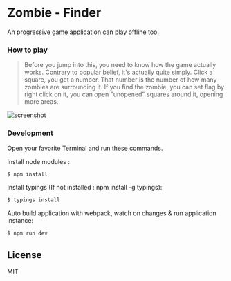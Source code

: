 # Zombie - Finder

An progressive game application can play offline too.

### How to play

>Before you jump into this, you need to know how the game actually works.
Contrary to popular belief, it's actually quite simply. Click a square, you get a number. That number is the number of how many zombies are surrounding it. If you find the zombie, you can set flag by right click on it, you can open "unopened" squares around it, opening more areas.

![screenshot](https://raw.githubusercontent.com/hsbalar/zombie-finder/master/public/images/anim.gif)

### Development

Open your favorite Terminal and run these commands.

Install node modules :
```sh
$ npm install
```

Install typings (If not installed : npm install -g typings):
```sh
$ typings install
```

Auto build application with webpack, watch on changes & run application instance:
```sh
$ npm run dev
```

License
----

MIT
